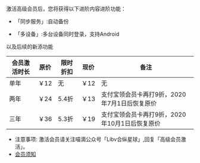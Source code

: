激活高级会员后，您将获得以下进阶内容进阶功能：

* 「同步服务」:自动备份

* 「多设备」:多台设备同时登录，支持Android

以及后续的新添功能

| 会员激活时长 | 原价 | 限时折扣 | 现价 | 备注 |
| --- | --- | --- | --- | --- |
| 单年 | ￥12 | 无 | ￥12 | 无 |
| 两年 | ￥24 | 5.4折 | ￥13 | 支付宝领会员卡再打9折，2020年7月1日后恢复原价 |
| 三年 | ￥36 | 5.3折 | ￥19 | 支付宝领会员卡再打9折，2020年10月1日后恢复原价 |

* 注意事项:
 激活会员请关注喵滴公众号「Libv合纵星球」,回复「高级会员激活」。
 * [会员须知](https://sunshinesudio.com/senior)
